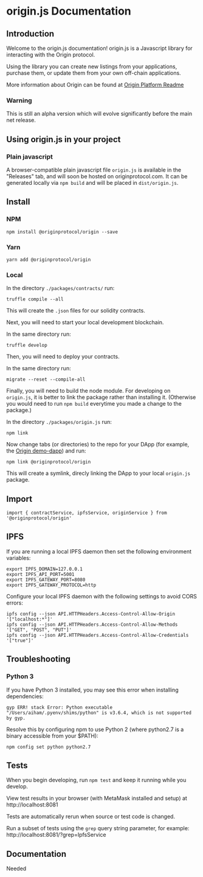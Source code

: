 # origin.js Documentation

## Introduction

Welcome to the origin.js documentation! origin.js is a Javascript library for interacting with the Origin protocol.

Using the library you can create new listings from your applications, purchase them, or update them from your own off-chain applications.

More information about Origin can be found at [Origin Platform Readme](/README.md)

### Warning
This is still an alpha version which will evolve significantly before the main net release.

## Using origin.js in your project

### Plain javascript

A browser-compatible plain javascript file `origin.js` is available in the "Releases" tab, and will soon be hosted on originprotocol.com. It can be generated locally via `npm build` and will be placed in `dist/origin.js`.

## Install

### NPM
```
npm install @originprotocol/origin --save
```

### Yarn
```
yarn add @originprotocol/origin
```

### Local

In the directory `./packages/contracts/` run:
```
truffle compile --all
```
This will create the `.json` files for our solidity contracts.

Next, you will need to start your local development blockchain.

In the same directory run:
```
truffle develop
```

Then, you will need to deploy your contracts.

In the same directory run:
```
migrate --reset --compile-all
```

Finally, you will need to build the node module. For developing on `origin.js`, it is better to link the package rather than installing it. (Otherwise you would need to run `npm build` everytime you made a change to the package.)

In the directory `./packages/origin.js` run:
```
npm link
```

Now change tabs (or directories) to the repo for your DApp (for example, the [Origin demo-dapp](https://github.com/OriginProtocol/demo-dapp)) and run:
```
npm link @originprotocol/origin
```
This will create a symlink, direcly linking the DApp to your local `origin.js` package.

## Import

```
import { contractService, ipfsService, originService } from '@originprotocol/origin'
```

## IPFS

If you are running a local IPFS daemon then set the following environment variables:

```
export IPFS_DOMAIN=127.0.0.1
export IPFS_API_PORT=5001
export IPFS_GATEWAY_PORT=8080
export IPFS_GATEWAY_PROTOCOL=http
```

Configure your local IPFS daemon with the following settings to avoid CORS errors:

```
ipfs config --json API.HTTPHeaders.Access-Control-Allow-Origin '["localhost:*"]'
ipfs config --json API.HTTPHeaders.Access-Control-Allow-Methods '["GET", "POST", "PUT"]'
ipfs config --json API.HTTPHeaders.Access-Control-Allow-Credentials '["true"]'
```

## Troubleshooting

### Python 3

If you have Python 3 installed, you may see this error when installing dependencies:

```
gyp ERR! stack Error: Python executable "/Users/aiham/.pyenv/shims/python" is v3.6.4, which is not supported by gyp.
```

Resolve this by configuring npm to use Python 2 (where python2.7 is a binary accessible from your $PATH):

```
npm config set python python2.7
```

## Tests

When you begin developing, run `npm test` and keep it running while you develop.

View test results in your browser (with MetaMask installed and setup) at http://localhost:8081

Tests are automatically rerun when source or test code is changed.

Run a subset of tests using the `grep` query string parameter, for example: http://localhost:8081/?grep=IpfsService

## Documentation

Needed
